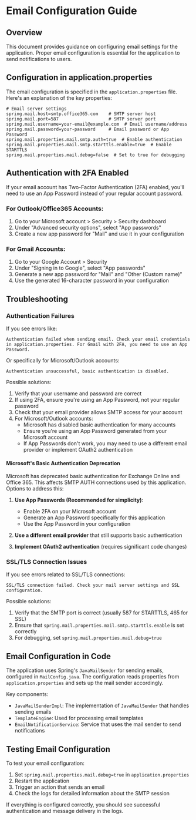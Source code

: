 # Email Configuration Guide

## Overview
This document provides guidance on configuring email settings for the application. Proper email configuration is essential for the application to send notifications to users.

## Configuration in application.properties

The email configuration is specified in the `application.properties` file. Here's an explanation of the key properties:

```properties
# Email server settings
spring.mail.host=smtp.office365.com    # SMTP server host
spring.mail.port=587                   # SMTP server port
spring.mail.username=your-email@example.com  # Email username/address
spring.mail.password=your-password     # Email password or App Password
spring.mail.properties.mail.smtp.auth=true  # Enable authentication
spring.mail.properties.mail.smtp.starttls.enable=true  # Enable STARTTLS
spring.mail.properties.mail.debug=false  # Set to true for debugging
```

## Authentication with 2FA Enabled

If your email account has Two-Factor Authentication (2FA) enabled, you'll need to use an App Password instead of your regular account password.

### For Outlook/Office365 Accounts:
1. Go to your Microsoft account > Security > Security dashboard
2. Under "Advanced security options", select "App passwords"
3. Create a new app password for "Mail" and use it in your configuration

### For Gmail Accounts:
1. Go to your Google Account > Security
2. Under "Signing in to Google", select "App passwords"
3. Generate a new app password for "Mail" and "Other (Custom name)"
4. Use the generated 16-character password in your configuration

## Troubleshooting

### Authentication Failures
If you see errors like:
```
Authentication failed when sending email. Check your email credentials in application.properties. For Gmail with 2FA, you need to use an App Password.
```

Or specifically for Microsoft/Outlook accounts:
```
Authentication unsuccessful, basic authentication is disabled.
```

Possible solutions:
1. Verify that your username and password are correct
2. If using 2FA, ensure you're using an App Password, not your regular password
3. Check that your email provider allows SMTP access for your account
4. For Microsoft/Outlook accounts:
   - Microsoft has disabled basic authentication for many accounts
   - Ensure you're using an App Password generated from your Microsoft account
   - If App Passwords don't work, you may need to use a different email provider or implement OAuth2 authentication

#### Microsoft's Basic Authentication Deprecation
Microsoft has deprecated basic authentication for Exchange Online and Office 365. This affects SMTP AUTH connections used by this application. Options to address this:

1. **Use App Passwords (Recommended for simplicity)**:
   - Enable 2FA on your Microsoft account
   - Generate an App Password specifically for this application
   - Use the App Password in your configuration

2. **Use a different email provider** that still supports basic authentication

3. **Implement OAuth2 authentication** (requires significant code changes)

### SSL/TLS Connection Issues
If you see errors related to SSL/TLS connections:
```
SSL/TLS connection failed. Check your mail server settings and SSL configuration.
```

Possible solutions:
1. Verify that the SMTP port is correct (usually 587 for STARTTLS, 465 for SSL)
2. Ensure that `spring.mail.properties.mail.smtp.starttls.enable` is set correctly
3. For debugging, set `spring.mail.properties.mail.debug=true`

## Email Configuration in Code

The application uses Spring's `JavaMailSender` for sending emails, configured in `MailConfig.java`. The configuration reads properties from `application.properties` and sets up the mail sender accordingly.

Key components:
- `JavaMailSenderImpl`: The implementation of `JavaMailSender` that handles sending emails
- `TemplateEngine`: Used for processing email templates
- `EmailNotificationService`: Service that uses the mail sender to send notifications

## Testing Email Configuration

To test your email configuration:
1. Set `spring.mail.properties.mail.debug=true` in `application.properties`
2. Restart the application
3. Trigger an action that sends an email
4. Check the logs for detailed information about the SMTP session

If everything is configured correctly, you should see successful authentication and message delivery in the logs.

